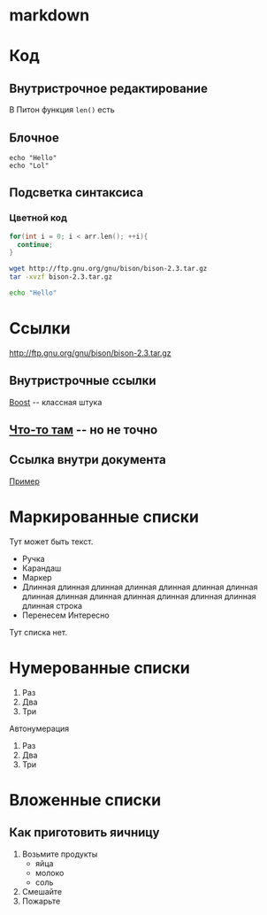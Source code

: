 # markdown

# Код

## Внутристрочное редактирование

В Питон функция `len()` есть

## Блочное

```
echo "Hello"
echo "Lol"

```

## Подсветка синтаксиса

### Цветной код

```cpp
for(int i = 0; i < arr.len(); ++i){
  continue;
}

```

```sh
wget http://ftp.gnu.org/gnu/bison/bison-2.3.tar.gz
tar -xvzf bison-2.3.tar.gz

echo "Hello"
``` 

# Ссылки

http://ftp.gnu.org/gnu/bison/bison-2.3.tar.gz

## Внутристрочные ссылки

[Boost](http://ftp.gnu.org/gnu/bison/bison-2.3.tar.gz) -- классная штука

## [Что-то там][метка] -- но не точно

[метка]:http://ftp.gnu.org/gnu/bison/bison-2.3.tar.gz

## Ссылка внутри документа

[Пример](#%D0%91%D0%BB%D0%BE%D1%87%D0%BD%D0%BE%D0%B5)

# Маркированные списки

Тут может быть текст.

* Ручка
* Карандаш 
* Маркер
* Длинная длинная длинная длинная длинная длинная длинная длинная длинная длинная длинная длинная длинная
длинная длинная  строка
* Перенесем
  Интересно

Тут списка нет.

# Нумерованные списки

1. Раз
2. Два
3. Три

Автонумерация

1. Раз
1. Два
1. Три

# Вложенные списки

## Как приготовить яичницу

1. Возьмите продукты
    * яйца
    * молоко
    * соль
1. Смешайте
1. Пожарьте
